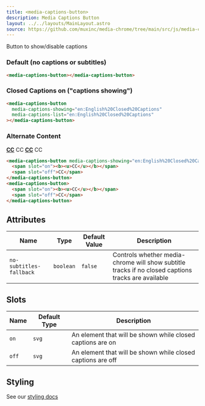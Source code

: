 ```yaml
---
title: <media-captions-button>
description: Media Captions Button
layout: ../../layouts/MainLayout.astro
source: https://github.com/muxinc/media-chrome/tree/main/src/js/media-captions-button.js
---
```


Button to show/disable captions

<h3>Default (no captions or subtitles)</h3>

<media-captions-button></media-captions-button>

```html
<media-captions-button></media-captions-button>
```

<h3>Closed Captions on ("captions showing")</h3>

<media-captions-button
  media-captions-showing="en:English%20Closed%20Captions"
  media-captions-list="en:English%20Closed%20Captions"></media-captions-button>

```html
<media-captions-button
  media-captions-showing="en:English%20Closed%20Captions"
  media-captions-list="en:English%20Closed%20Captions"
></media-captions-button>

```

<h3>Alternate Content</h3>

<media-captions-button media-captions-showing="en:English%20Closed%20Captions">
  <span slot="on"><b><u>CC</u></b></span>
  <span slot="off">CC</span>
</media-captions-button>
<media-captions-button>
  <span slot="on"><b><u>CC</u></b></span>
  <span slot="off">CC</span>
</media-captions-button>

```html
<media-captions-button media-captions-showing="en:English%20Closed%20Captions">
  <span slot="on"><b><u>CC</u></b></span>
  <span slot="off">CC</span>
</media-captions-button>
<media-captions-button>
  <span slot="on"><b><u>CC</u></b></span>
  <span slot="off">CC</span>
</media-captions-button>
```

## Attributes

| Name                    | Type      | Default Value | Description                                                                                        |
| ----------------------- | --------- | ------------- | -------------------------------------------------------------------------------------------------- |
| `no-subtitles-fallback` | `boolean` | `false`       | Controls whether media-chrome will show subtitle tracks if no closed captions tracks are available |

## Slots

| Name  | Default Type | Description                                                 |
| ----- | ------------ | ----------------------------------------------------------- |
| `on`  | `svg`        | An element that will be shown while closed captions are on  |
| `off` | `svg`        | An element that will be shown while closed captions are off |


## Styling

See our [styling docs](./styling#Buttons)
